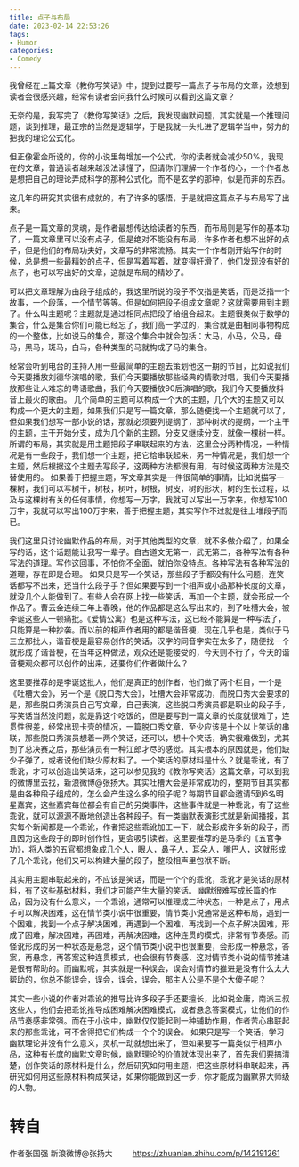 ```yaml
---
title: 点子与布局
date: 2023-02-14 22:53:26
tags:
- Humor
categories:
- Comedy
---
```




我曾经在上篇文章《教你写笑话》中，提到过要写一篇点子与布局的文章，没想到读者会很感兴趣，经常有读者会问我什么时候可以看到这篇文章？

无奈的是，我写完了《教你写笑话》之后，我发现幽默问题，其实就是一个推理问题，谈到推理，最正宗的当然是逻辑学，于是我就一头扎进了逻辑学当中，努力的把我的理论公式化。

但正像霍金所说的，你的小说里每增加一个公式，你的读者就会减少50%，我现在的文章，普通读者越来越没法读懂了，但请你们理解一个作者的心，一个作者总是想把自己的理论弄成科学的那种公式化，而不是玄学的那种，似是而非的东西。

这几年的研究其实很有成就的，有了许多的感悟，于是就把这篇点子与布局写了出来。

点子是一篇文章的灵魂，是作者最想传达给读者的东西，而布局则是写作的基本功了，一篇文章里可以没有点子，但是绝对不能没有布局，许多作者也想不出好的点子，但是他们的布局功夫好，文章写的非常流畅。其实一个作者刚开始写作的时候，总是想一些最精妙的点子，但是写着写着，就变得奸滑了，他们发现没有好的点子，也可以写出好的文章，这就是布局的精妙了。

可以把文章理解为由段子组成的，我这里所说的段子不仅指是笑话，而是泛指一个故事，一个段落，一个情节等等。但是如何把段子组成文章呢？这就需要用到主题了。什么叫主题呢？主题就是通过相同点把段子给组合起来。主题很类似于数学的集合，什么是集合你们可能已经忘了，我们高一学过的，集合就是由相同事物构成的一个整体，比如说马的集合，那这个集合中就会包括：大马，小马，公马，母马，黑马，斑马，白马，各种类型的马就构成了马的集合。

经常会听到电台的主持人用一些最简单的主题去策划他这一期的节目，比如说我们今天要播放刘德华演唱的歌，我们今天要播放那些经典的情歌对唱，我们今天要播放那些让人难忘的粤语歌曲，我们今天要播放90后演唱的歌，我们今天要播放抖音上最火的歌曲。
几个简单的主题可以构成一个大的主题，几个大的主题又可以构成一个更大的主题，如果我们只是写一篇文章，那么随便找一个主题就可以了，但如果我们想写一部小说的话，那就必须要列提纲了，那种树状的提纲，一个主干的主题，主干开始分支，成为几个新的主题，分支又继续分支，就像一棵树一样。
所谓的布局，其实就是用主题把段子串联起来的方法，这里会分两种情况，一种情况是有一些段子，我们想一个主题，把它给串联起来，另一种情况是，我们想一个主题，然后根据这个主题去写段子，这两种方法都很有用，有时候这两种方法是交替使用的。
如果善于把握主题，写文章其实是一件很简单的事情，比如说描写一棵树，我们可以写树干，树枝，树叶，树根，树皮，树的形状，树的生长过程，以及与这棵树有关的任何事情，你想写一万字，我就可以写出一万字来，你想写100万字，我就可以写出100万字来，善于把握主题，其实写作不过就是往上堆段子而已。

我们这里只讨论幽默作品的布局，对于其他类型的文章，就不多做介绍了，如果全写的话，这个话题能让我写一辈子。自古道文无第一，武无第二，各种写法有各种写法的道理。写作这回事，不怕你不全面，就怕你没特点。各种写法有各种写法的道理，存在即是合理。
如果只是写一个笑话，那些段子手都没有什么问题，连笑话都写不出来，还当什么段子手？但如果要写到一个相声或小品那种长度的文章，就没几个人能做到了。有些人会在网上找一些笑话，再加一个主题，就会形成一个作品了。曹云金连续三年上春晚，他的作品都是这么写出来的，到了吐槽大会，被李诞这些人一顿痛批。《爱情公寓》也是这种写法，这已经不能算是一种写法了，只能算是一种抄袭。而以前的相声作者用的都是谐音梗，现在几乎也是，类似于马三立那批人，谐音梗是最容易创作的笑话，汉字的同音字实在太多了，随便找一个就形成了谐音梗，在当年这种做法，观众还是能接受的，今天则不行了，今天的谐音梗观众都可以创作的出来，还要你们作者做什么？

这里要推荐的是李诞这批人，他们是真正的创作者，他们做了两个栏目，一个是《吐槽大会》，另一个是《脱口秀大会》，吐槽大会非常成功，而脱口秀大会要求的是，那些脱口秀演员自己写文章，自己表演。这些脱口秀演员都是职业的段子手，写笑话当然没问题，就是靠这个吃饭的，但是要写到一篇文章的长度就很难了，连贯性很差，经常出现卡壳的情况，一篇脱口秀文章，至少应该是十个以上笑话的串联，那些脱口秀演员想着一两个笑话，还可以，想十个笑话，确实很难做到，尤其到了总决赛之后，那些演员有一种江郎才尽的感觉。其实根本的原因就是，他们缺少子弹了，或者说他们缺少原材料了。一个笑话的原材料是什么？就是乖讹，有了乖讹，才可以创造出笑话来，这可以参见我的《教你写笑话》这篇文章，可以到我的微博里去找，新浪微博@张扬大。其实吐槽大会是非常成功的，整期节目其实都是由各种段子组成的，怎么会产生这么多的段子呢？每期节目都会邀请5到6名明星嘉宾，这些嘉宾每位都会有自己的另类事件，这些事件就是一种乖讹，有了这些乖讹，就可以源源不断地创造出各种段子。有一类幽默表演形式就是新闻播报，其实每个新闻都是一个乖讹，作者把这些乖讹加工一下，就会形成许多新的段子，而且因为这些段子的即时创作性，更会吸引读者。这里要推荐的是马季的《五官争功》，将人类的五官都想象成几个人，眼人，鼻子人，耳朵人，嘴巴人，这就形成了几个乖讹，他们又可以构建大量的段子，整段相声里包袱不断。

其实用主题串联起来的，不应该是笑话，而是一个个的乖讹，乖讹才是笑话的原材料，有了这些基础材料，我们才可能产生大量的笑话。
幽默很难写成长篇的作品，因为没有什么意义，一个乖讹，通常可以推理成三种状态，一种是点子，用点子可以解决困难，这在情节类小说中很重要，情节类小说通常是这种布局，遇到一个困难，找到一个点子解决困难，再遇到一个困难，再找到一个点子解决困难，形成了困难，解决困难，再困难，再解决困难，这种连贯的模式，非常有节奏感。而怪讹形成的另一种状态是悬念，这个情节类小说中也很重要，会形成一种悬念，答案，再悬念，再答案这种连贯模式，也会很有节奏感，这对情节类小说的情节推进是很有帮助的。而幽默呢，其实就是一种误会，误会对情节的推进是没有什么太大帮助的，你总不能误会，误会，误会，误会，那主人公是不是个大傻子呢？

其实一些小说的作者对乖讹的推导比许多段子手还要擅长，比如说金庸，南派三叔这些人，他们会把乖讹推导成困难解决困难模式，或者悬念答案模式，让他们的作品节奏感非常强。而在于小说中，幽默仅仅能起到一种辅助作用，作者苦心串联起来的那些乖讹，可不舍得把它们构成一个个的误会。
如果只是写一个笑话，学习幽默理论并没有什么意义，灵机一动就想出来了，但如果要写一篇类似于相声小品，这种有长度的幽默文章时候，幽默理论的价值就体现出来了，首先我们要搞清楚，创作笑话的原材料是什么，然后研究如何用主题，把这些原材料串联起来，再研究如何用这些原材料构成笑话，如果你能做到这一步，你才能成为幽默界大师级的人物。


# 转自

作者张国强 新浪微博@张扬大
　　
https://zhuanlan.zhihu.com/p/142191261